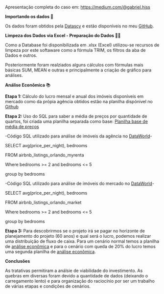 Apresentação completa do caso em: https://medium.com/@gabriel.hiss 

<b> Importando os dados </b> 🎲

Os dados foram obtidos pela [Datascy](https://www.datascy.com/) e estão disponíveis no meu [GitHub](https://github.com/GabrielHiss/Analise-de-Dados-Viabilidade-de-Investimentos-imobiliarios-em-Orlando/blob/main/OrlandoAirbnbRentalDataAnalytics-%20Sem%20tratamento.xlsx).

<b> Limpeza dos Dados via Excel - Preparação do Dados </b> 👩‍💻

Como a Database foi disponibilizada em .xlsx (Excel) utilizou-se recursos de limpeza por este softaware como a fórmula TRIM, os filtros da aba de Dados e outros.

Posteriormente foram realziados alguns cálculos com fórmulas mais básicas SUM, MEAN e outras e principalmente a criação de gráfico para análises.

<b> Análise Econômica </b> 📚

<b> Etapa 1: </b> Cálculo do lucro mensal e anual dos imóveis disponíveis em mercado como da própia agência obtidos estão na planilha dispónivel no [Github](https://github.com/GabrielHiss/Analise-de-Dados-Viabilidade-de-Investimentos-imobiliarios-em-Orlando/blob/main/Revenue_Orlando.xlsx)

<b> Etapa 2: </b> Uso do SQL para saber a média de preços por quantidade de quartos, foi criada uma planilha separada como base: [Planilha base de média de preços](https://github.com/GabrielHiss/Analise-de-Dados-Viabilidade-de-Investimentos-imobiliarios-em-Orlando/blob/main/Airbnb_Orlando_Market_MyRental.xlsx)  

-Código SQL utilizado para análise de imóveis da agência no [DataWorld](https://data.world/)- 

SELECT avg(price_per_night), bedrooms

FROM airbnb_listings_orlando_myrenta

Where bedrooms >= 2 and bedrooms <= 5 

group by bedrooms

-Código SQL utilizado para análise de imóveis do mercado no [DataWorld](https://data.world/)- 

SELECT avg(price_per_night), bedrooms

FROM airbnb_listings_orlando_market

Where bedrooms >= 2 and bedrooms <= 5 

group by bedrooms

<b> Etapa 3: </b> Para descobrirmos se o projeto irá se pagar no horizonte de planejamento do projeto (60 anos) e qual será o lucro, podemos realizar uma distribuição de fluxo de caixa. Para um cenário normal temos a planilha de [análise econômica](https://github.com/GabrielHiss/Analise-de-Dados-Viabilidade-de-Investimentos-imobiliarios-em-Orlando/blob/main/Suporte%20do%20Trabalho%20Final.xlsx) e para o cenário com queda de 20% do lucro temos uma segunda planilha de [análise econômica](https://github.com/GabrielHiss/Analise-de-Dados-Viabilidade-de-Investimentos-imobiliarios-em-Orlando/blob/main/Suporte%20do%20Trabalho%20Final%20-%2020%25.xlsx).

<b> Conclusões </b>

As tratativas permitiram a análsie de viabilidade do investimento. As quebras em diversas foram devido a quantidade de dados (deixando o carregamento lento) e para organização do raciocínio por ser um trabalho de várias etapas e condições de cenários.
